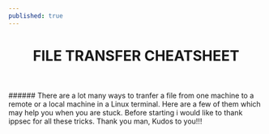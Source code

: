 ```yaml
---
published: true
---
```

<center><h1><b>FILE TRANSFER CHEATSHEET</b></h1></center>
<br>
<br>
###### There are a lot many ways to tranfer a file from one machine to a remote or a local machine in a Linux terminal. Here are a few of them which may help you when you are stuck. Before starting i would like to thank ippsec for all these tricks. Thank you man, Kudos to you!!!



